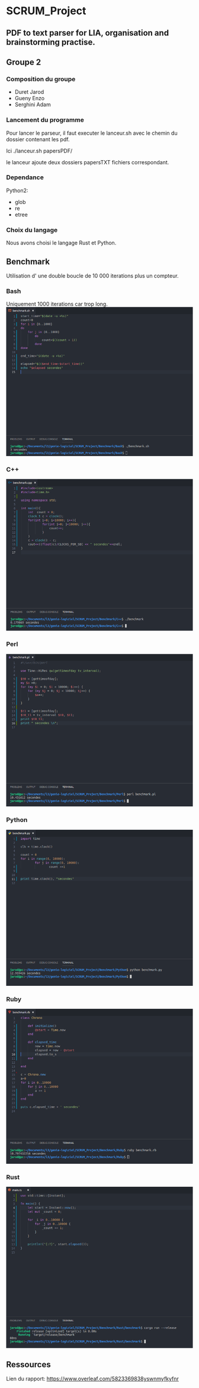 # SCRUM_Project

## PDF to text parser for LIA, organisation and brainstorming practise.

## Groupe 2

### Composition du groupe

* Duret Jarod
* Gueny Enzo
* Serghini Adam

### Lancement du programme

Pour lancer le parseur, il faut executer le lanceur.sh avec le chemin du dossier contenant les pdf.

Ici ./lanceur.sh papersPDF/

le lanceur ajoute deux dossiers papersTXT fichiers correspondant. 

### Dependance

Python2: 
* glob
* re
* etree

### Choix du langage

Nous avons choisi le langage Rust et Python.

## Benchmark

Utilisation d' une double boucle de 10 000 iterations plus un compteur.

### Bash

Uniquement 1000 iterations car trop long.
![ScreenShot](./Benchmark/Screenshot/bash.png)

### C++

![ScreenShot](./Benchmark/Screenshot/c++.png)

### Perl

![ScreenShot](./Benchmark/Screenshot/perl.png)

### Python

![ScreenShot](./Benchmark/Screenshot/python.png)

### Ruby

![ScreenShot](./Benchmark/Screenshot/ruby.png)

### Rust

![ScreenShot](./Benchmark/Screenshot/rust.png)

## Ressources

Lien du rapport: <https://www.overleaf.com/5823369838yswnmyfkyfnr>
